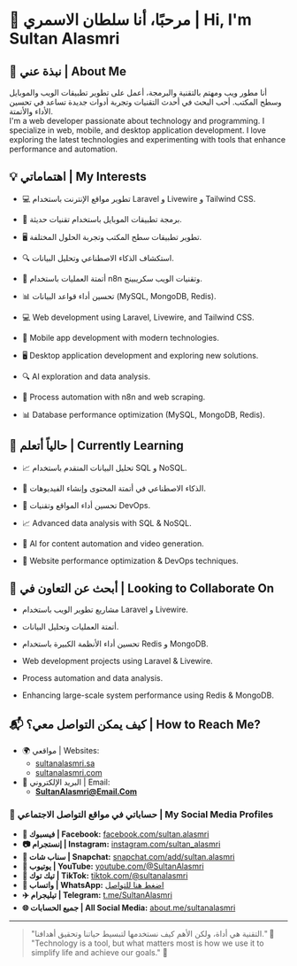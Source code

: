 # 👋 مرحبًا، أنا سلطان الاسمري | Hi, I'm Sultan Alasmri  

## 🚀 نبذة عني | About Me  
أنا مطور ويب ومهتم بالتقنية والبرمجة، أعمل على تطوير تطبيقات الويب والموبايل وسطح المكتب. أحب البحث في أحدث التقنيات وتجربة أدوات جديدة تساعد في تحسين الأداء والأتمتة.  
I'm a web developer passionate about technology and programming. I specialize in web, mobile, and desktop application development. I love exploring the latest technologies and experimenting with tools that enhance performance and automation.  

## 💡 اهتماماتي | My Interests  
- 💻 تطوير مواقع الإنترنت باستخدام Laravel و Livewire و Tailwind CSS.  
- 📱 برمجة تطبيقات الموبايل باستخدام تقنيات حديثة.  
- 🖥️ تطوير تطبيقات سطح المكتب وتجربة الحلول المختلفة.  
- 🔍 استكشاف الذكاء الاصطناعي وتحليل البيانات.  
- 🤖 أتمتة العمليات باستخدام n8n وتقنيات الويب سكريبينج.  
- 📊 تحسين أداء قواعد البيانات (MySQL, MongoDB, Redis).  

- 💻 Web development using Laravel, Livewire, and Tailwind CSS.  
- 📱 Mobile app development with modern technologies.  
- 🖥️ Desktop application development and exploring new solutions.  
- 🔍 AI exploration and data analysis.  
- 🤖 Process automation with n8n and web scraping.  
- 📊 Database performance optimization (MySQL, MongoDB, Redis).  

## 🎯 حالياً أتعلم | Currently Learning  
- 📈 تحليل البيانات المتقدم باستخدام SQL و NoSQL.  
- 🧠 الذكاء الاصطناعي في أتمتة المحتوى وإنشاء الفيديوهات.  
- 🚀 تحسين أداء المواقع وتقنيات DevOps.  

- 📈 Advanced data analysis with SQL & NoSQL.  
- 🧠 AI for content automation and video generation.  
- 🚀 Website performance optimization & DevOps techniques.  

## 🤝 أبحث عن التعاون في | Looking to Collaborate On  
- مشاريع تطوير الويب باستخدام Laravel و Livewire.  
- أتمتة العمليات وتحليل البيانات.  
- تحسين أداء الأنظمة الكبيرة باستخدام Redis و MongoDB.  

- Web development projects using Laravel & Livewire.  
- Process automation and data analysis.  
- Enhancing large-scale system performance using Redis & MongoDB.  

## 📬 كيف يمكن التواصل معي؟ | How to Reach Me?  
- 🌍 مواقعي | Websites:  
  - [sultanalasmri.sa](https://www.sultanalasmri.sa)  
  - [sultanalasmri.com](https://www.sultanalasmri.com)  
- 📧 البريد الإلكتروني | Email:  
  - **SultanAlasmri@Email.Com**  

### 🔗 حساباتي في مواقع التواصل الاجتماعي | My Social Media Profiles  
- **📘 فيسبوك | Facebook:** [facebook.com/sultan.alasmri](https://www.facebook.com/sultan.alasmri)  
- **📷 إنستجرام | Instagram:** [instagram.com/sultan_alasmri](https://www.instagram.com/sultan_alasmri/)  
- **👻 سناب شات | Snapchat:** [snapchat.com/add/sultan.alasmri](https://www.snapchat.com/add/sultan.alasmri)  
- **🎥 يوتيوب | YouTube:** [youtube.com/@SultanAlasmri](https://www.youtube.com/@SultanAlasmri)  
- **🎵 تيك توك | TikTok:** [tiktok.com/@sultanalasmri](https://www.tiktok.com/@sultanalasmri)  
- **📱 واتساب | WhatsApp:** [اضغط هنا للتواصل](https://api.whatsapp.com/send/?phone=966541020102&text=github)  
- **✈️ تيليجرام | Telegram:** [t.me/SultanAlasmri](https://t.me/SultanAlasmri)  
- **🌐 جميع الحسابات | All Social Media:** [about.me/sultanalasmri](https://about.me/sultanalasmri)  

---

> "التقنية هي أداة، ولكن الأهم كيف نستخدمها لتبسيط حياتنا وتحقيق أهدافنا." 🚀  
> "Technology is a tool, but what matters most is how we use it to simplify life and achieve our goals." 🚀  
